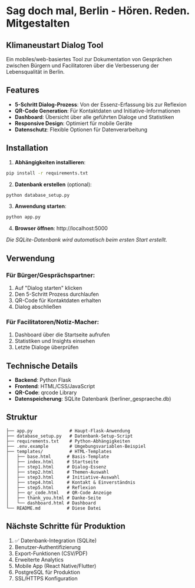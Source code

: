 # Sag doch mal, Berlin - Hören. Reden. Mitgestalten
## Klimaneustart Dialog Tool

Ein mobiles/web-basiertes Tool zur Dokumentation von Gesprächen zwischen Bürgern und Facilitatoren über die Verbesserung der Lebensqualität in Berlin.

## Features

- **5-Schritt Dialog-Prozess**: Von der Essenz-Erfassung bis zur Reflexion
- **QR-Code Generation**: Für Kontaktdaten und Initiative-Informationen
- **Dashboard**: Übersicht über alle geführten Dialoge und Statistiken
- **Responsive Design**: Optimiert für mobile Geräte
- **Datenschutz**: Flexible Optionen für Datenverarbeitung

## Installation

1. **Abhängigkeiten installieren**:
```bash
pip install -r requirements.txt
```

2. **Datenbank erstellen** (optional):
```bash
python database_setup.py
```

3. **Anwendung starten**:
```bash
python app.py
```

4. **Browser öffnen**: http://localhost:5000

*Die SQLite-Datenbank wird automatisch beim ersten Start erstellt.*

## Verwendung

### Für Bürger/Gesprächspartner:
1. Auf "Dialog starten" klicken
2. Den 5-Schritt Prozess durchlaufen
3. QR-Code für Kontaktdaten erhalten
4. Dialog abschließen

### Für Facilitatoren/Notiz-Macher:
1. Dashboard über die Startseite aufrufen
2. Statistiken und Insights einsehen
3. Letzte Dialoge überprüfen

## Technische Details

- **Backend**: Python Flask
- **Frontend**: HTML/CSS/JavaScript
- **QR-Code**: qrcode Library
- **Datenspeicherung**: SQLite Datenbank (berliner_gespraeche.db)

## Struktur

```
├── app.py              # Haupt-Flask-Anwendung
├── database_setup.py   # Datenbank-Setup-Script
├── requirements.txt    # Python-Abhängigkeiten
├── .env.example        # Umgebungsvariablen-Beispiel
├── templates/          # HTML-Templates
│   ├── base.html      # Basis-Template
│   ├── index.html     # Startseite
│   ├── step1.html     # Dialog-Essenz
│   ├── step2.html     # Themen-Auswahl
│   ├── step3.html     # Initiative-Auswahl
│   ├── step4.html     # Kontakt & Einverständnis
│   ├── step5.html     # Reflexion
│   ├── qr_code.html   # QR-Code Anzeige
│   ├── thank_you.html # Danke-Seite
│   └── dashboard.html # Dashboard
└── README.md          # Diese Datei
```

## Nächste Schritte für Produktion

1. ✅ Datenbank-Integration (SQLite)
2. Benutzer-Authentifizierung
3. Export-Funktionen (CSV/PDF)
4. Erweiterte Analytics
5. Mobile App (React Native/Flutter)
6. PostgreSQL für Produktion
7. SSL/HTTPS Konfiguration